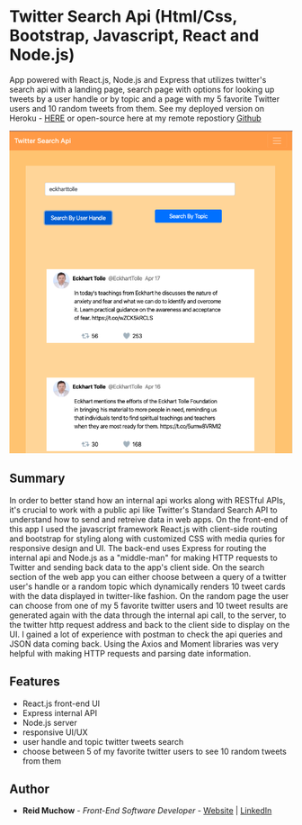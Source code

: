 # Twitter Search Api (Html/Css, Bootstrap, Javascript, React and Node.js)

App powered with React.js, Node.js and Express that utilizes twitter's search api with a landing page, search page with options for looking up tweets by a user handle or by topic and a page with my 5 favorite Twitter users and 10 random tweets from them. See my deployed version on Heroku - [HERE](https://floating-shore-26202.herokuapp.com/) or open-source here at my remote repostiory [Github](https://github.com/ram071985/twitter-app)

![](/client/src/images/twitter-capstone.png)

## Summary

In order to better stand how an internal api works along with RESTful APIs, it's crucial to work with a public api like Twitter's Standard Search API to understand how to send and retreive data in web apps.  On the front-end of this app I used the javascript framework React.js with client-side routing and bootstrap for styling along with customized CSS with media quries for responsive design and UI.  The back-end uses Express for routing the internal api and Node.js as a "middle-man" for making HTTP requests to Twitter and sending back data to the app's client side.  On the search section of the web app you can either choose between a query of a twitter user's handle or a random topic which dynamically renders 10 tweet cards with the data displayed in twitter-like fashion.  On the random page the user can choose from one of my 5 favorite twitter users and 10 tweet results are generated again with the data through the internal api call, to the server, to the twitter http request address and back to the client side to display on the UI.  I gained a lot of experience with postman to check the api queries and JSON data coming back.  Using the Axios and Moment libraries was very helpful with making HTTP requests and parsing date information.   

## Features

- React.js front-end UI
- Express internal API
- Node.js server
- responsive UI/UX
- user handle and topic twitter tweets search
- choose between 5 of my favorite twitter users to see 10 random tweets from them


## Author 

* **Reid Muchow** - *Front-End Software Developer* - [Website](https://www.reidmuchow.com) | [LinkedIn](https://www.linkedin.com/in/reidmuchow/)
